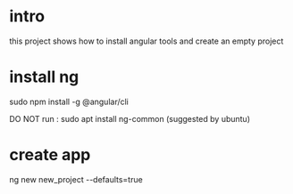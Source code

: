 # intro

this project shows how to install angular tools
and create an empty project


# install ng

sudo npm install -g @angular/cli


DO NOT run : sudo apt install ng-common 
(suggested by ubuntu)

# create app

ng new new_project --defaults=true